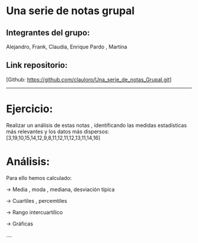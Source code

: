 # Una serie de notas grupal

## Integrantes del grupo: 
Alejandro, Frank, Claudia, Enrique Pardo , Martina

## Link repositorio: 
[Github: https://github.com/clauloro/Una_serie_de_notas_Grupal.git]


*******************


# Ejercicio: 
Realizar un análisis de estas notas , identificando las medidas estadísticas más relevantes y los datos más dispersos:
[3,19,10,15,14,12,9,8,11,12,11,12,13,11,14,16]
    
# Análisis:

Para ello hemos calculado:

-> Media , moda , mediana, desviación típica
    
-> Cuartiles , percemtiles
    
-> Rango intercuartílico
    
-> Gráficas
    
....
        

 

